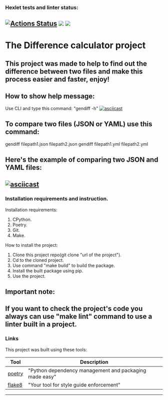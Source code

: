 ### Hexlet tests and linter status:
[![Actions Status](https://github.com/vitallcore/python-project-50/actions/workflows/hexlet-check.yml/badge.svg)](https://github.com/vitallcore/python-project-50/actions)
<a href="https://codeclimate.com/github/vitallcore/python-project-50/maintainability"><img src="https://api.codeclimate.com/v1/badges/f0a76ea8589689b816c1/maintainability" /></a>
<a href="https://codeclimate.com/github/vitallcore/python-project-50/test_coverage"><img src="https://api.codeclimate.com/v1/badges/f0a76ea8589689b816c1/test_coverage" /></a>
---
# The Difference calculator project
This project was made to help to find out the difference between two files and make this process easier and faster, enjoy!
---
## How to show help message:

Use CLI and type this command: "gendiff -h"
[![asciicast](https://asciinema.org/a/674356.svg)](https://asciinema.org/a/674356)

## To compare two files (JSON or YAML) use this command:

gendiff filepath1.json filepath2.json
gendiff filepath1.yml filepath2.yml

## Here's the example of comparing two JSON and YAML files:
[![asciicast](https://asciinema.org/a/674836.svg)](https://asciinema.org/a/674836)
---
### Installation requirements and instruction.

Installation requirements:
1. CPython.
2. Poetry.
3. Git.
4. Make.

How to install the project:
1. Clone this project repo(git clone "url of the project").
2. Cd to the cloned project.
3. Use command "make build" to build the package.
4. Install the built package using pip.
5. Use the project.

## Important note:

If you want to check the project's code you always can use "make lint" command to use a linter built in a project.
---
### Links

This project was built using these tools:

| Tool                                                                        | Description                                             |
|-----------------------------------------------------------------------------|---------------------------------------------------------|
| [poetry](https://python-poetry.org/)                                        | "Python dependency management and packaging made easy"  |
| [flake8](https://flake8.pycqa.org/)                                         | "Your tool for style guide enforcement" |

---
